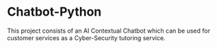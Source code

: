 # Chatbot-Python
This project consists of an AI Contextual Chatbot which can be used for customer services as a Cyber-Security tutoring service.
